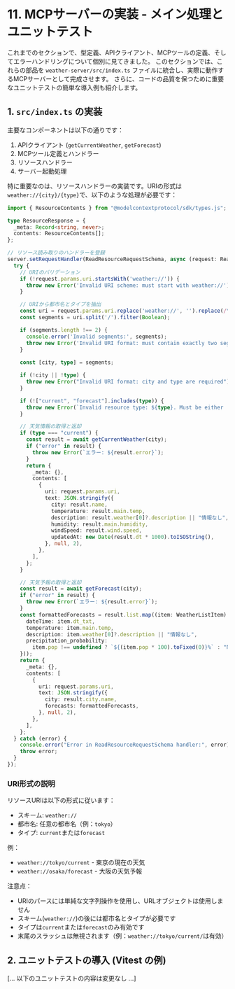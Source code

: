# 11. MCPサーバーの実装 - メイン処理とユニットテスト

これまでのセクションで、型定義、APIクライアント、MCPツールの定義、そしてエラーハンドリングについて個別に見てきました。
このセクションでは、これらの部品を `weather-server/src/index.ts` ファイルに統合し、実際に動作するMCPサーバーとして完成させます。
さらに、コードの品質を保つために重要なユニットテストの簡単な導入例も紹介します。

## 1. `src/index.ts` の実装

主要なコンポーネントは以下の通りです：

1. APIクライアント (`getCurrentWeather`, `getForecast`)
2. MCPツール定義とハンドラー
3. リソースハンドラー
4. サーバー起動処理

特に重要なのは、リソースハンドラーの実装です。URIの形式は`weather://{city}/{type}`で、以下のような処理が必要です：

```typescript
import { ResourceContents } from "@modelcontextprotocol/sdk/types.js";

type ResourceResponse = {
  _meta: Record<string, never>;
  contents: ResourceContents[];
};

// リソース読み取りのハンドラーを登録
server.setRequestHandler(ReadResourceRequestSchema, async (request: ReadResourceRequest): Promise<ResourceResponse> => {
  try {
    // URIのバリデーション
    if (!request.params.uri.startsWith('weather://')) {
      throw new Error('Invalid URI scheme: must start with weather://');
    }

    // URIから都市名とタイプを抽出
    const uri = request.params.uri.replace('weather://', '').replace(/\/+$/, '');
    const segments = uri.split('/').filter(Boolean);

    if (segments.length !== 2) {
      console.error('Invalid segments:', segments);
      throw new Error('Invalid URI format: must contain exactly two segments (city and type)');
    }
    
    const [city, type] = segments;

    if (!city || !type) {
      throw new Error("Invalid URI format: city and type are required");
    }

    if (!["current", "forecast"].includes(type)) {
      throw new Error(`Invalid resource type: ${type}. Must be either 'current' or 'forecast'`);
    }

    // 天気情報の取得と返却
    if (type === "current") {
      const result = await getCurrentWeather(city);
      if ("error" in result) {
        throw new Error(`エラー: ${result.error}`);
      }
      return {
        _meta: {},
        contents: [
          {
            uri: request.params.uri,
            text: JSON.stringify({
              city: result.name,
              temperature: result.main.temp,
              description: result.weather[0]?.description || "情報なし",
              humidity: result.main.humidity,
              windSpeed: result.wind.speed,
              updatedAt: new Date(result.dt * 1000).toISOString(),
            }, null, 2),
          },
        ],
      };
    }

    // 天気予報の取得と返却
    const result = await getForecast(city);
    if ("error" in result) {
      throw new Error(`エラー: ${result.error}`);
    }
    const formattedForecasts = result.list.map((item: WeatherListItem) => ({
      dateTime: item.dt_txt,
      temperature: item.main.temp,
      description: item.weather[0]?.description || "情報なし",
      precipitation_probability:
        item.pop !== undefined ? `${(item.pop * 100).toFixed(0)}%` : "N/A",
    }));
    return {
      _meta: {},
      contents: [
        {
          uri: request.params.uri,
          text: JSON.stringify({
            city: result.city.name,
            forecasts: formattedForecasts,
          }, null, 2),
        },
      ],
    };
  } catch (error) {
    console.error("Error in ReadResourceRequestSchema handler:", error);
    throw error;
  }
});
```

### URI形式の説明

リソースURIは以下の形式に従います：
- スキーム: `weather://`
- 都市名: 任意の都市名（例：`tokyo`）
- タイプ: `current`または`forecast`

例：
- `weather://tokyo/current` - 東京の現在の天気
- `weather://osaka/forecast` - 大阪の天気予報

注意点：
- URIのパースには単純な文字列操作を使用し、URLオブジェクトは使用しません
- スキーム(`weather://`)の後には都市名とタイプが必要です
- タイプは`current`または`forecast`のみ有効です
- 末尾のスラッシュは無視されます（例：`weather://tokyo/current/`は有効）

## 2. ユニットテストの導入 (Vitest の例)

[... 以下のユニットテストの内容は変更なし ...]